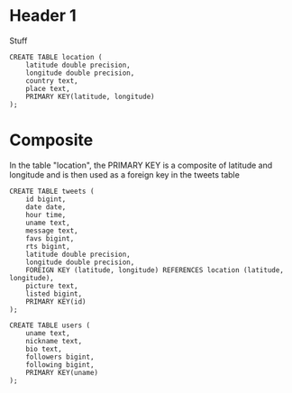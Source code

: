 # Header 1

Stuff

```postgresql
CREATE TABLE location (
    latitude double precision,
    longitude double precision,
    country text,
    place text,
    PRIMARY KEY(latitude, longitude)
);
```

# Composite
In the table "location", the PRIMARY KEY is a composite of latitude and longitude and is then used as a foreign key in the tweets table

```postgresql
CREATE TABLE tweets (
    id bigint,
    date date,
    hour time,
    uname text,
    message text,
    favs bigint,
    rts bigint,
    latitude double precision,
    longitude double precision,
    FOREIGN KEY (latitude, longitude) REFERENCES location (latitude, longitude),
    picture text,
    listed bigint,
    PRIMARY KEY(id)
);
```

```postgresql
CREATE TABLE users (
    uname text,
    nickname text,
    bio text,
    followers bigint,
    following bigint,
    PRIMARY KEY(uname)
);
```